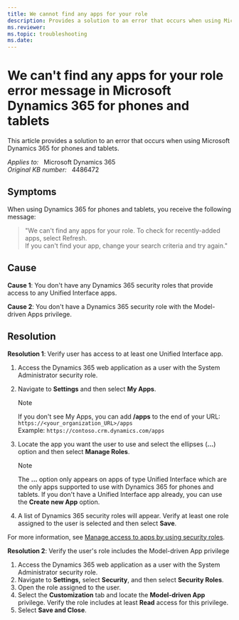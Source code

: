 ```yaml
---
title: We cannot find any apps for your role
description: Provides a solution to an error that occurs when using Microsoft Dynamics 365 for phones and tablets.
ms.reviewer: 
ms.topic: troubleshooting
ms.date: 
---
```

# We can't find any apps for your role error message in Microsoft Dynamics 365 for phones and tablets

This article provides a solution to an error that occurs when using Microsoft Dynamics 365 for phones and tablets.

_Applies to:_ &nbsp; Microsoft Dynamics 365  
_Original KB number:_ &nbsp; 4486472

## Symptoms

When using Dynamics 365 for phones and tablets, you receive the following message:

> "We can't find any apps for your role. To check for recently-added apps, select Refresh.  
If you can't find your app, change your search criteria and try again."

## Cause

**Cause 1**: You don't have any Dynamics 365 security roles that provide access to any Unified Interface apps.

**Cause 2**: You don't have a Dynamics 365 security role with the Model-driven Apps privilege.

## Resolution

**Resolution 1**: Verify user has access to at least one Unified Interface app.

1. Access the Dynamics 365 web application as a user with the System Administrator security role.
2. Navigate to **Settings** and then select **My Apps**.

    > [!NOTE]
    > If you don't see My Apps, you can add **/apps** to the end of your URL:
    > `https://<your_organization_URL>/apps`  
    > Example: `https://contoso.crm.dynamics.com/apps`

3. Locate the app you want the user to use and select the ellipses (**...**) option and then select **Manage Roles**.

    > [!NOTE]
    > The **...** option only appears on apps of type Unified Interface which are the only apps supported to use with Dynamics 365 for phones and tablets. If you don't have a Unified Interface app already, you can use the **Create new App** option.

4. A list of Dynamics 365 security roles will appear. Verify at least one role assigned to the user is selected and then select **Save**.

For more information, see [Manage access to apps by using security roles](/dynamics365/customerengagement/on-premises/customize/manage-access-apps-security-roles).

**Resolution 2**: Verify the user's role includes the Model-driven App privilege

1. Access the Dynamics 365 web application as a user with the System Administrator security role.
2. Navigate to **Settings,** select **Security**, and then select **Security Roles**.
3. Open the role assigned to the user.
4. Select the **Customization** tab and locate the **Model-driven App** privilege. Verify the role includes at least **Read** access for this privilege.
5. Select **Save and Close**.
